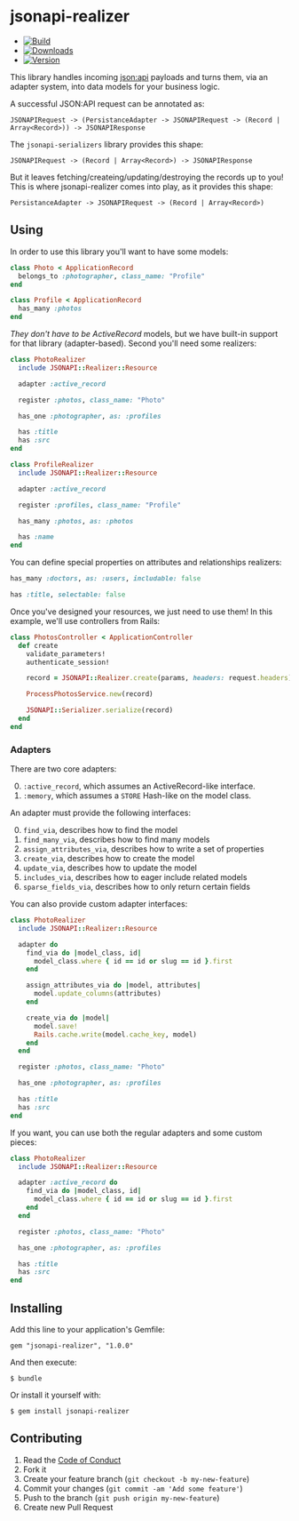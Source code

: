 # jsonapi-realizer

  - [![Build](http://img.shields.io/travis-ci/krainboltgreene/jsonapi-realizer.svg?style=flat-square)](https://travis-ci.org/krainboltgreene/jsonapi-realizer)
  - [![Downloads](http://img.shields.io/gem/dtv/jsonapi-realizer.svg?style=flat-square)](https://rubygems.org/gems/jsonapi-realizer)
  - [![Version](http://img.shields.io/gem/v/jsonapi-realizer.svg?style=flat-square)](https://rubygems.org/gems/jsonapi-realizer)


This library handles incoming [json:api](https://www.jsonapi.org) payloads and turns them, via an adapter system, into data models for your business logic.

A successful JSON:API request can be annotated as:

```
JSONAPIRequest -> (PersistanceAdapter -> JSONAPIRequest -> (Record | Array<Record>)) -> JSONAPIResponse
```

The `jsonapi-serializers` library provides this shape:

```
JSONAPIRequest -> (Record | Array<Record>) -> JSONAPIResponse
```

But it leaves fetching/createing/updating/destroying the records up to you! This is where jsonapi-realizer comes into play, as it provides this shape:

```
PersistanceAdapter -> JSONAPIRequest -> (Record | Array<Record>)
```


## Using

In order to use this library you'll want to have some models:

``` ruby
class Photo < ApplicationRecord
  belongs_to :photographer, class_name: "Profile"
end

class Profile < ApplicationRecord
  has_many :photos
end
```

*They don't have to be ActiveRecord* models, but we have built-in support for that library (adapter-based). Second you'll need some realizers:

``` ruby
class PhotoRealizer
  include JSONAPI::Realizer::Resource

  adapter :active_record

  register :photos, class_name: "Photo"

  has_one :photographer, as: :profiles

  has :title
  has :src
end

class ProfileRealizer
  include JSONAPI::Realizer::Resource

  adapter :active_record

  register :profiles, class_name: "Profile"

  has_many :photos, as: :photos

  has :name
end
```

You can define special properties on attributes and relationships realizers:

``` ruby
has_many :doctors, as: :users, includable: false

has :title, selectable: false
```

Once you've designed your resources, we just need to use them! In this example, we'll use controllers from Rails:

``` ruby
class PhotosController < ApplicationController
  def create
    validate_parameters!
    authenticate_session!

    record = JSONAPI::Realizer.create(params, headers: request.headers)

    ProcessPhotosService.new(record)

    JSONAPI::Serializer.serialize(record)
  end
end
```

### Adapters

There are two core adapters:

  0. `:active_record`, which assumes an ActiveRecord-like interface.
  0. `:memory`, which assumes a `STORE` Hash-like on the model class.

An adapter must provide the following interfaces:

  0. `find_via`, describes how to find the model
  0. `find_many_via`, describes how to find many models
  0. `assign_attributes_via`, describes how to write a set of properties
  0. `create_via`, describes how to create the model
  0. `update_via`, describes how to update the model
  0. `includes_via`, describes how to eager include related models
  0. `sparse_fields_via`, describes how to only return certain fields

You can also provide custom adapter interfaces:

``` ruby
class PhotoRealizer
  include JSONAPI::Realizer::Resource

  adapter do
    find_via do |model_class, id|
      model_class.where { id == id or slug == id }.first
    end

    assign_attributes_via do |model, attributes|
      model.update_columns(attributes)
    end

    create_via do |model|
      model.save!
      Rails.cache.write(model.cache_key, model)
    end
  end

  register :photos, class_name: "Photo"

  has_one :photographer, as: :profiles

  has :title
  has :src
end
```

If you want, you can use both the regular adapters and some custom pieces:

``` ruby
class PhotoRealizer
  include JSONAPI::Realizer::Resource

  adapter :active_record do
    find_via do |model_class, id|
      model_class.where { id == id or slug == id }.first
    end
  end

  register :photos, class_name: "Photo"

  has_one :photographer, as: :profiles

  has :title
  has :src
end
```


## Installing

Add this line to your application's Gemfile:

    gem "jsonapi-realizer", "1.0.0"

And then execute:

    $ bundle

Or install it yourself with:

    $ gem install jsonapi-realizer


## Contributing

  1. Read the [Code of Conduct](/CONDUCT.md)
  2. Fork it
  3. Create your feature branch (`git checkout -b my-new-feature`)
  4. Commit your changes (`git commit -am 'Add some feature'`)
  5. Push to the branch (`git push origin my-new-feature`)
  6. Create new Pull Request
